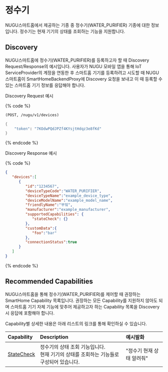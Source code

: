 # 정수기

NUGU스마트홈에서 제공하는 기종 중 정수기(WATER_PURIFIER) 기종에 대한 정보입니다. 정수기는 현재 기기의 상태를 조회하는 기능을 지원합니다.

## Discovery

NUGU스마트홈에 정수기(WATER_PURIFIER)를 등록하고자 할 때 Discovery Request/Response의 예시입니다. 사용자가 NUGU 모바일 앱을 통해 IoT ServiceProvider의 계정을 연동한 후 스마트홈 기기를 등록하려고 시도할 때 NUGU스마트홈이 SmartHomeBackendProxy에 Discovery 요청을 보내고 이 때 등록할 수 있는 스마트홈 기기 정보를 응답해야 합니다.

Discovery Request 예시

{% code %}
```scheme
(POST, /nugu/v1/devices)

{
    "token": "7KOdwPQdJPZf4KYsjtHdqz3e8fKd"
}
```
{% endcode %}

Discovery Response 예시

{% code %}
```json
{
   "devices":[
      {
         "id":"1234567",
         "deviceTypeCode":"WATER_PURIFIER",
         "deviceTypeName":"example_device_type",
         "deviceModelName":"example_model_name",
         "friendlyName":"부엌",
         "manufacturer":"example_manufacturer",
         "supportedCapabilities": {
            "stateCheck": {}
         },
         "customData":{
            "foo":"bar"
         },
         "connectionStatus":true
      }
   ]
}
```
{% endcode %}

## Recommended Capabilities

NUGU스마트홈을 통해 정수기(WATER_PURIFIER)를 제어할 때 권장하는 SmartHome Capability 목록입니다. 권장하는 모든 Capability를 지원하지 않아도 되며 스마트홈 기기 자체 기능에 맞추어 제공하고자 하는 Capability 목록을 Discovery 시 응답에 포함해야 합니다.

Capability별 상세한 내용은 아래 리스트의 링크를 통해 확인하실 수 있습니다.

| Capability                                                | Description                                           | 예시발화            |
|:----------------------------------------------------------|:------------------------------------------------------|:----------------|
| [StateCheck](../smarthomecapability/statecheck-interface) | 정수기의 상태 조회 기능입니다.<br/>현재 기기의 상태를 조회하는 기능들로 구성되어 있습니다. | "정수기 현재 상태 알려줘" |

